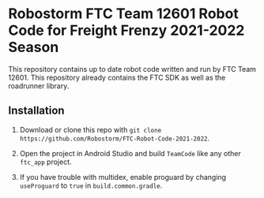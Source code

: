 # Robostorm FTC Team 12601 Robot Code for Freight Frenzy 2021-2022 Season

This repository contains up to date robot code written and run by FTC Team 12601.  This repository already contains the FTC SDK as well as the roadrunner library.

## Installation

1. Download or clone this repo with `git clone https://github.com/Robostorm/FTC-Robot-Code-2021-2022`.

1. Open the project in Android Studio and build `TeamCode` like any other `ftc_app` project.

1. If you have trouble with multidex, enable proguard by changing `useProguard` to `true` in `build.common.gradle`.
